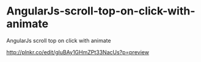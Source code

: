 AngularJs-scroll-top-on-click-with-animate
==========================================

AngularJs scroll top on click with animate


http://plnkr.co/edit/gluBAy1GHmZPt33NacUs?p=preview
